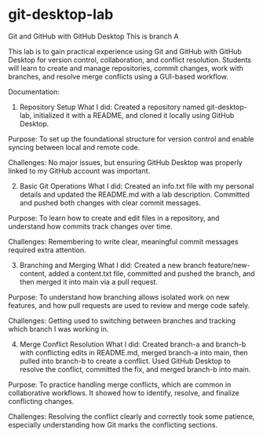 # git-desktop-lab
Git and GitHub with GitHub Desktop
This is branch A

This lab is to gain practical experience using Git and GitHub with GitHub Desktop for version control, collaboration, and conflict resolution. Students will learn to create and manage repositories, commit changes, work with branches, and resolve merge conflicts using a GUI-based workflow.

Documentation:

1. Repository Setup
What I did:
Created a repository named git-desktop-lab, initialized it with a README, and cloned it locally using GitHub Desktop.

Purpose:
To set up the foundational structure for version control and enable syncing between local and remote code.

Challenges:
No major issues, but ensuring GitHub Desktop was properly linked to my GitHub account was important.

2. Basic Git Operations
What I did:
Created an info.txt file with my personal details and updated the README.md with a lab description.
Committed and pushed both changes with clear commit messages.

Purpose:
To learn how to create and edit files in a repository, and understand how commits track changes over time.

Challenges:
Remembering to write clear, meaningful commit messages required extra attention.

3. Branching and Merging
What I did:
Created a new branch feature/new-content, added a content.txt file, committed and pushed the branch, and then merged it into main via a pull request.

Purpose:
To understand how branching allows isolated work on new features, and how pull requests are used to review and merge code safely.

Challenges:
Getting used to switching between branches and tracking which branch I was working in.

4. Merge Conflict Resolution
What I did:
Created branch-a and branch-b with conflicting edits in README.md, merged branch-a into main, then pulled into branch-b to create a conflict.
Used GitHub Desktop to resolve the conflict, committed the fix, and merged branch-b into main.

Purpose:
To practice handling merge conflicts, which are common in collaborative workflows. It showed how to identify, resolve, and finalize conflicting changes.

Challenges:
Resolving the conflict clearly and correctly took some patience, especially understanding how Git marks the conflicting sections.

